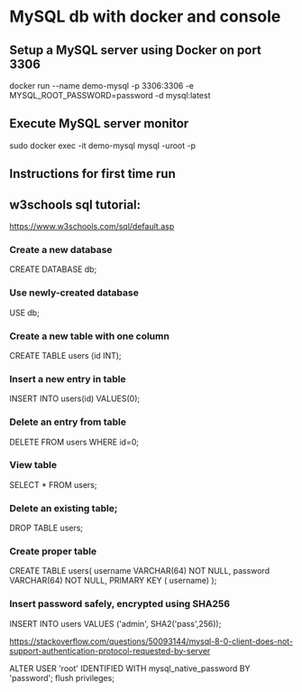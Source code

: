 # MySQL db with docker and console

## Setup a MySQL server using Docker on port 3306
docker run --name demo-mysql -p 3306:3306 -e MYSQL_ROOT_PASSWORD=password -d mysql:latest

## Execute MySQL server monitor
sudo docker exec -it demo-mysql mysql -uroot -p

## Instructions for first time run

## w3schools sql tutorial:
https://www.w3schools.com/sql/default.asp

### Create a new database
CREATE DATABASE db;

### Use newly-created database
USE db;

### Create a new table with one column
CREATE TABLE users (id INT);

### Insert a new entry in table
INSERT INTO users(id) VALUES(0);

### Delete an entry from table
DELETE FROM users WHERE id=0;

### View table
SELECT * FROM users;

### Delete an existing table;
DROP TABLE users;

### Create proper table
CREATE TABLE users( username VARCHAR(64) NOT NULL, password VARCHAR(64) NOT NULL, PRIMARY KEY ( username) );

### Insert password safely, encrypted using SHA256
INSERT INTO users VALUES ('admin', SHA2('pass',256));

https://stackoverflow.com/questions/50093144/mysql-8-0-client-does-not-support-authentication-protocol-requested-by-server

ALTER USER 'root' IDENTIFIED WITH mysql_native_password BY 'password';
flush privileges;
